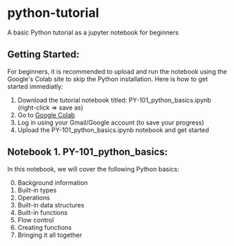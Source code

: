 # python-tutorial
A basic Python tutorial as a jupyter notebook for beginners

## Getting Started:
For beginners, it is recommended to upload and run the notebook using the Google's Colab site to skip the Python installation. Here is how to get started immediatly:

  1. Download the tutorial notebook titled: PY-101_python_basics.ipynb (right-click => save as)
  2. Go to [Google Colab](https://colab.research.google.com/)
  3. Log in using your Gmail/Google account (to save your progress)
  4. Upload the PY-101_python_basics.ipynb notebook and get started

## Notebook 1. PY-101_python_basics:
In this notebook, we will cover the following Python basics:

  0. Background information
  1. Built-in types
  2. Operations
  3. Built-in data structures
  4. Built-in functions
  5. Flow control
  6. Creating functions
  7. Bringing it all together
